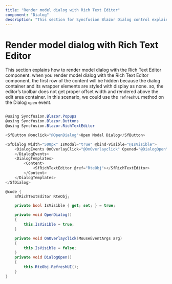 ```yaml
---
title: "Render model dialog with Rich Text Editor"
component: "Dialog"
description: "This section for Syncfusion Blazor Dialog control explains about, how to Render the model dialog with Rich Text Editor."
---
```


# Render model dialog with Rich Text Editor

This section explains how to render model dialog with the Rich Text Editor component. when you render model dialog with the Rich Text Editor component, the first row of the content will be hidden because the dialog container and its wrapper elements are styled with display as none. so, the editor’s toolbar does not get proper offset width and rendered above the edit area container. In this scenario, we could use the `refreshUI` method on the Dialog `open` event.

```csharp

@using Syncfusion.Blazor.Popups
@using Syncfusion.Blazor.Buttons
@using Syncfusion.Blazor.RichTextEditor

<SfButton @onclick="@OpenDialog">Open Modal Dialog</SfButton>

<SfDialog Width="500px" IsModal="true" @bind-Visible="@IsVisible">
    <DialogEvents OnOverlayClick="@OnOverlayclick" Opened="@DialogOpen">
    </DialogEvents>
    <DialogTemplates>
        <Content>
            <SfRichTextEditor @ref="RteObj"></SfRichTextEditor>
        </Content>
    </DialogTemplates>
</SfDialog>

@code {
    SfRichTextEditor RteObj;

    private bool IsVisible { get; set; } = true;

    private void OpenDialog()
    {
        this.IsVisible = true;
    }

    private void OnOverlayclick(MouseEventArgs arg)
    {
        this.IsVisible = false;
    }
    private void DialogOpen()
    {
        this.RteObj.RefreshUI();
    }
}

```